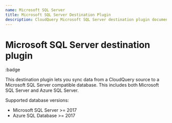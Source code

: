 ```yaml
---
name: Microsoft SQL Server
title: Microsoft SQL Server Destination Plugin
description: CloudQuery Microsoft SQL Server destination plugin documentation
---
```

# Microsoft SQL Server destination plugin

:badge

This destination plugin lets you sync data from a CloudQuery source to a Microsoft SQL Server compatible database.
This includes both Microsoft SQL Server and Azure SQL Server.

Supported database versions:

- Microsoft SQL Server >= 2017
- Azure SQL Database >= 2017
